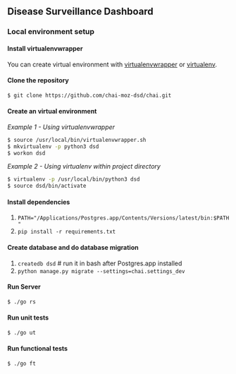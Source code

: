 ## Disease Surveillance Dashboard

### Local environment setup

#### Install virtualenvwrapper
You can create virtual environment with  [virtualenvwrapper](http://virtualenvwrapper.readthedocs.io/en/latest/) or [virtualenv](https://virtualenv.pypa.io/en/stable/).

#### Clone the repository
``` bash
$ git clone https://github.com/chai-moz-dsd/chai.git
```

#### Create an virtual environment
*Example 1 - Using virtualenvwrapper*
``` bash
$ source /usr/local/bin/virtualenvwrapper.sh
$ mkvirtualenv -p python3 dsd
$ workon dsd
```
*Example 2 - Using virtualenv within project directory*
``` bash
$ virtualenv -p /usr/local/bin/python3 dsd
$ source dsd/bin/activate
```

#### Install dependencies
1. `PATH="/Applications/Postgres.app/Contents/Versions/latest/bin:$PATH"`
2. `pip install -r requirements.txt`

#### Create database and do database migration
1. `createdb dsd` # run it in bash after Postgres.app installed 
2. `python manage.py migrate --settings=chai.settings_dev`

#### Run Server
``` bash
$ ./go rs
```

#### Run unit tests
``` bash
$ ./go ut
```

#### Run functional tests
``` bash
$ ./go ft
```
